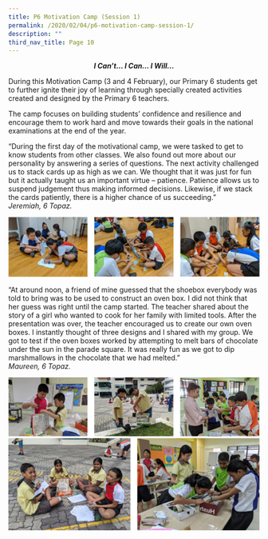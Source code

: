 ```yaml
---
title: P6 Motivation Camp (Session 1)
permalink: /2020/02/04/p6-motivation-camp-session-1/
description: ""
third_nav_title: Page 10
---
```

<p style="text-align: center;"><strong><em>I Can&rsquo;t&hellip; I Can&hellip; I Will&hellip;</em></strong></p>
<p>During this Motivation Camp (3 and 4 February), our Primary 6 students get to further ignite their joy of learning through specially created activities created and designed by the Primary 6 teachers.</p>
<p>The camp focuses on building students&rsquo; confidence and resilience and encourage them to work hard and move towards&nbsp;their goals in the national examinations at the end&nbsp;of the year.</p>
<p>&ldquo;During the first day of the motivational camp, we were tasked to get to know students from other classes. We also found out more about our personality by answering a series of questions. The next activity challenged us to stack cards up as high as we can. We thought that it was just for fun but it actually taught us an important virtue &ndash; patience. Patience allows us to suspend judgement thus making informed decisions. Likewise, if we stack the cards patiently, there is a higher chance of us succeeding.&rdquo;<br /><em>Jeremiah, 6 Topaz.</em></p>
<img src="/images/motivation1.png">
<p>&ldquo;At around noon, a friend of mine guessed that the shoebox everybody was told to bring was to be used to construct an oven box. I did not think that her guess was right until the camp started. The teacher shared about the story of a girl who wanted to cook for her family with limited tools. After the presentation was over, the teacher encouraged us to create our own oven boxes. I instantly thought of three designs and I shared with my group. We got to test if the oven boxes worked by attempting to melt bars of chocolate under the sun in the parade square. It was really fun as we got to dip marshmallows in the chocolate that we had melted.&rdquo;<br /><em>Maureen, 6 Topaz.</em></p>
<img src="/images/motivation2.png"><br>
<img src="/images/motivation3.png">